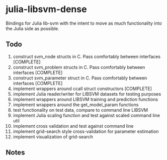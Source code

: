 # julia-libsvm-dense

Bindings for Julia lib-svm with the intent to move as much functionality into the Julia side as possible.

## Todo
1. construct svm_node structs in C. Pass comfortably between interfaces      [COMPLETE]
2. construct svm_problem structs in C. Pass comfortably between interfaces   [COMPLETE]
3. construct svm_parameter struct in C. Pass comfortably between interfaces  [COMPLETE]
4. implement wrappers around ccall struct constructors                       [COMPLETE]
5. implement Julia reader/writer for LIBSVM datasets for testing purposes
6. implement wrappers around LIBSVM training and prediction functions
7. implement wrappers around the get_model_param functions
8. test functionality on test data, compare to command line LIBSVM
9. implement Julia scaling function and test against scaled command line util
10. implement cross validation and test against command line
11. implement grid-search style cross-validation for parameter estimation
12. implement visualization of grid-search


## Notes
